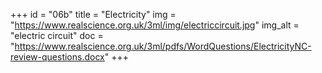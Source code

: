 +++
id = "06b"
title = "Electricity"
img = "https://www.realscience.org.uk/3ml/img/electriccircuit.jpg"
img_alt = "electric circuit"
doc = "https://www.realscience.org.uk/3ml/pdfs/WordQuestions/ElectricityNC-review-questions.docx"
+++
